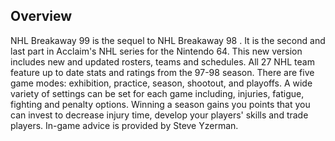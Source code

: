 ## Overview

NHL Breakaway 99 is the sequel to NHL Breakaway 98 . It is the second and last part in Acclaim's NHL series for the Nintendo 64. This new version includes new and updated rosters, teams and schedules. All 27 NHL team feature up to date stats and ratings from the 97-98 season. There are five game modes: exhibition, practice, season, shootout, and playoffs. A wide variety of settings can be set for each game including, injuries, fatigue, fighting and penalty options. Winning a season gains you points that you can invest to decrease injury time, develop your players' skills and trade players. In-game advice is provided by Steve Yzerman.